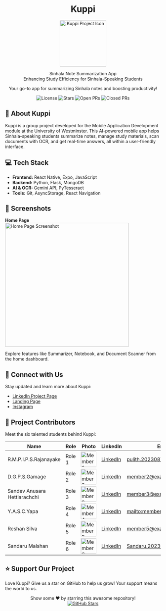 <h1 align="center"> Kuppi</h1>

<p align="center">
  <img src="path/to/your/project_icon.png" alt="Kuppi Project Icon" width="150">
</p>

<p align="center">
  Sinhala Note Summarization App<br>
  Enhancing Study Efficiency for Sinhala-Speaking Students
</p>

<p align="center">
  Your go-to app for summarizing Sinhala notes and boosting productivity!
</p>

<p align="center">
  <img src="https://img.shields.io/badge/License-MIT-blue.svg" alt="License">
  <img src="https://img.shields.io/github/stars/PulithR/sinhala-note-summarization-application" alt="Stars">
  <img src="https://img.shields.io/github/issues-pr/PulithR/sinhala-note-summarization-application" alt="Open PRs">
  <img src="https://img.shields.io/github/issues-closed/PulithR/sinhala-note-summarization-application" alt="Closed PRs">
</p>

<h2>📖 About Kuppi</h2>

<p>
  Kuppi is a group project developed for the Mobile Application Development module at the University of Westminster. This AI-powered mobile app helps Sinhala-speaking students summarize notes, manage study materials, scan documents with OCR, and get real-time answers, all within a user-friendly interface.
</p>

<h2>💻 Tech Stack</h2>

<ul>
  <li><strong>Frontend:</strong> React Native, Expo, JavaScript</li>
  <li><strong>Backend:</strong> Python, Flask, MongoDB</li>
  <li><strong>AI & OCR:</strong> Gemini API, PyTesseract</li>
  <li><strong>Tools:</strong> Git, AsyncStorage, React Navigation</li>
</ul>

<h2>📸 Screenshots</h2>

<p>
  <strong>Home Page</strong><br>
  <img src="path/to/your/home_page_screenshot.png" alt="Home Page Screenshot" width="400">
</p>

<p>
  Explore features like Summarizer, Notebook, and Document Scanner from the home dashboard.
</p>

<h2>🔗 Connect with Us</h2>

<p>
  Stay updated and learn more about Kuppi:
</p>

<ul>
  <li><a href="https://www.linkedin.com/company/kuppi-app/" target="_blank">LinkedIn Project Page</a></li>
  <li><a href="http://kuppics50.netlify.app/" target="_blank">Landing Page</a></li>
  <li><a href="https://www.instagram.com/kuppibycs50?igsh=MXhzYzV6bTl4MzlkZQ==" target="_blank">Instagram</a></li>
</ul>

<h2>👥 Project Contributors</h2>

<p>
  Meet the six talented students behind Kuppi:
</p>

<table>
  <thead>
    <tr>
      <th>Name</th>
      <th>Role</th>
      <th>Photo</th>
      <th>LinkedIn</th>
      <th>Email</th>
    </tr>
  </thead>
  <tbody>
    <tr>
      <td>R.M.P.I.P.S.Rajanayake</td>
      <td>Role 1</td>
      <td><img src="path/to/linuka_photo.png" alt="Member 1" width="50"></td>
      <td><a href="YOUR_LINUKA_LINKEDIN_URL" target="_blank">LinkedIn</a></td>
      <td><a href="pulith.20230870@iit.ac.lk">pulith.20230870@iit.ac.lk</a></td>
    </tr>
    <tr>
      <td>D.G.P.S.Gamage</td>
      <td>Role 2</td>
      <td><img src="path/to/member2_photo.png" alt="Member 2" width="50"></td>
      <td><a href="YOUR_MEMBER2_LINKEDIN_URL" target="_blank">LinkedIn</a></td>
      <td><a href="mailto:member2@example.com">member2@example.com</a></td>
    </tr>
        <tr>
      <td>Sandev Anusara Hettiarachchi</td>
      <td>Role 3</td>
      <td><img src="path/to/member3_photo.png" alt="Member 3" width="50"></td>
      <td><a href="YOUR_MEMBER3_LINKEDIN_URL" target="_blank">LinkedIn</a></td>
      <td><a href="mailto:member3@example.com">member3@example.com</a></td>
    </tr>
        <tr>
      <td>Y.A.S.C.Yapa</td>
      <td>Role 4</td>
      <td><img src="path/to/member4_photo.png" alt="Member 4" width="50"></td>
      <td><a href="YOUR_MEMBER4_LINKEDIN_URL" target="_blank">LinkedIn</a></td>
      <td><a href="mailto:member4@example.com">mailto:member4@example.com</a></td>
    </tr>
        <tr>
      <td>Reshan Silva</td>
      <td>Role 5</td>
      <td><img src="path/to/member5_photo.png" alt="Member 5" width="50"></td>
      <td><a href="YOUR_MEMBER5_LINKEDIN_URL" target="_blank">LinkedIn</a></td>
      <td><a href="mailto:member5@example.com">member5@example.com</a></td>
    </tr>
        <tr>
      <td>Sandaru Malshan</td>
      <td>Role 6</td>
      <td><img src="path/to/member6_photo.png" alt="Member 6" width="50"></td>
      <td><a href="YOUR_MEMBER6_LINKEDIN_URL" target="_blank">LinkedIn</a></td>
      <td><a href="Sandaru.20230184@iit.ac.lk">Sandaru.20230184@iit.ac.lk</a></td>
    </tr>
  </tbody>
</table>

<h2>⭐️ Support Our Project</h2>

<p>
  Love Kuppi? Give us a star on GitHub to help us grow! Your support means the world to us.
</p>

<p align="center">
  Show some ❤️ by starring this awesome repository!
  <br>
  <a href="https://github.com/PulithR/sinhala-note-summarization-application/stargazers" target="_blank">
    <img src="https://img.shields.io/github/stars/PulithR/sinhala-note-summarization-applicationE?style=social" alt="GitHub Stars">
  </a>
</p>
